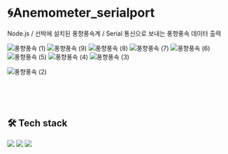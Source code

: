 # :cyclone:Anemometer_serialport
 Node.js / 선박에 설치된 풍향풍속계 / Serial 통신으로 보내는 풍향풍속 데이터 출력

![풍향풍속 (1)](https://github.com/DeveloperLeeSoyeon/Todo-List-Lab021/assets/145194133/bde5f585-690b-4a29-93d2-bab185ae29c0)
![풍향풍속 (9)](https://github.com/DeveloperLeeSoyeon/Todo-List-Lab021/assets/145194133/b578d001-6c50-41a7-8850-fd4eda4f70d3)
![풍향풍속 (8)](https://github.com/DeveloperLeeSoyeon/Todo-List-Lab021/assets/145194133/b9ae3022-0921-41cc-b735-8d8851560d3e)
![풍향풍속 (7)](https://github.com/DeveloperLeeSoyeon/Todo-List-Lab021/assets/145194133/80a243d8-41c6-4ffa-8c81-065453afa86f)
![풍향풍속 (6)](https://github.com/DeveloperLeeSoyeon/Todo-List-Lab021/assets/145194133/1ff8ef4b-fe71-4830-9f4c-a81dfa43f3d7)
![풍향풍속 (5)](https://github.com/DeveloperLeeSoyeon/Todo-List-Lab021/assets/145194133/04f9be8e-bce1-4b48-92af-1eac3c95a463)
![풍향풍속 (4)](https://github.com/DeveloperLeeSoyeon/Todo-List-Lab021/assets/145194133/f04f1f76-53dc-485d-bee5-dbb09bdd4bf6)
![풍향풍속 (3)](https://github.com/DeveloperLeeSoyeon/Todo-List-Lab021/assets/145194133/da8c071c-fd66-4af4-83a8-694711ca7a03)

![풍향풍속 (2)](https://github.com/DeveloperLeeSoyeon/Todo-List-Lab021/assets/145194133/26945255-54b7-454f-a601-d39daf4e2ad2)

<br/><br/><br/>

## 🛠 Tech stack
<img src="https://img.shields.io/badge/-React-339933?style=flat-plastic&logo=React&logoColor=white"/>   <img src="https://img.shields.io/badge/-JavaScript-F7DF1E?style=flat-plastic&logo=JavaScript&logoColor=white"/>     <img src="https://img.shields.io/badge/GitHub-181717?style=flat-plastic&logo=GitHub&logoColor=white"/>
<br/><br/><br/><br/>



